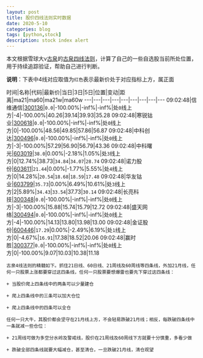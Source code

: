 ```yaml
---
layout: post
title: 股价四线法则实时数据
date: 2020-5-10
categories: blog
tags: [python,stock]
description: stock index alert
---
```



本文根据雪球大v[古泉](https://xueqiu.com/u/7148646888)的[古泉四线法则](https://xueqiu.com/7148646888/130498192)，计算了自己的一些自选股当前所处位置，用于持续追踪验证，帮助自己进行判断。

**说明**：下表中4线对应取值为`红色`表示最新价处于对应指标上方，属正面

时间|名称|代码|最新价|当日|3日|5日|位置|变动|距离|ma21|ma60|ma21w|ma60w
---|---|---|---|---|---|---|---|---
09:02:48|信维通信|[300136](https://xueqiu.com/S/SZ300136)|`0.0`|-100.00%|-inf%|-inf%|处`0`线上方|-4|-100.00%|40.26|39.14|39.93|35.28
09:02:48|寒锐钴业|[300618](https://xueqiu.com/S/SZ300618)|`0.0`|-100.00%|-inf%|-inf%|处`0`线上方|0|-100.00%|48.56|49.85|57.86|56.87
09:02:48|中科创达|[300496](https://xueqiu.com/S/SZ300496)|`0.0`|-100.00%|-inf%|-inf%|处`0`线上方|-3|-100.00%|57.29|56.90|56.79|43.36
09:02:48|中科曙光|[603019](https://xueqiu.com/S/SH603019)|`38.0`|0.00%|-2.18%|1.05%|处`3`线上方|0|12.74%|38.73|`34.84`|`34.07`|`28.74`
09:02:48|诺力股份|[603611](https://xueqiu.com/S/SH603611)|`21.44`|0.00%|-1.77%|5.55%|处`4`线上方|0|14.28%|`20.54`|`18.68`|`18.59`|`17.48`
09:02:48|华友钴业|[603799](https://xueqiu.com/S/SH603799)|`35.73`|0.00%|6.49%|10.61%|处`3`线上方|2|5.89%|`34.43`|`33.54`|37.73|`30.14`
09:02:48|长亮科技|[300348](https://xueqiu.com/S/SZ300348)|`0.0`|-100.00%|-inf%|-inf%|处`0`线上方|-3|-100.00%|15.88|15.74|15.79|12.72
09:02:48|盛天网络|[300494](https://xueqiu.com/S/SZ300494)|`0.0`|-100.00%|-inf%|-inf%|处`0`线上方|-4|-100.00%|14.13|13.80|13.98|13.00
09:02:48|金证股份|[600446](https://xueqiu.com/S/SH600446)|`17.29`|0.00%|-2.49%|6.19%|处`1`线上方|0|-4.67%|`16.91`|17.38|18.52|20.06
09:02:48|赢时胜|[300377](https://xueqiu.com/S/SZ300377)|`0.0`|-100.00%|-inf%|-inf%|处`0`线上方|0|-100.00%|9.07|10.03|10.38|11.18

```
古泉4线法则的精髓如下。抓住21日线、60日线、21周线及60周线等四条线，外加21月线，任何一只股票上涨都要穿过这四条线，任何一只股票要想爆雷也要先下穿过这四条线：

+ 当股价爬上四条线中的两条可以少量建仓

+ 爬上四条线中的三条可以加大仓位

+ 爬上四条线中的四条可以全仓

任何一只大牛，其股价都会坚守在21月线上方，不会轻易跌破21月线；相反，每跌破四条线中一条就减一些仓位：

+ 21周线可做为多空分水岭及警戒线，股价在21周线及60周线下方就要十分慎重，多看少做

+ 跌破全部四条线就要大幅减仓，甚至清仓，一旦跌破21月线，清仓观望
```